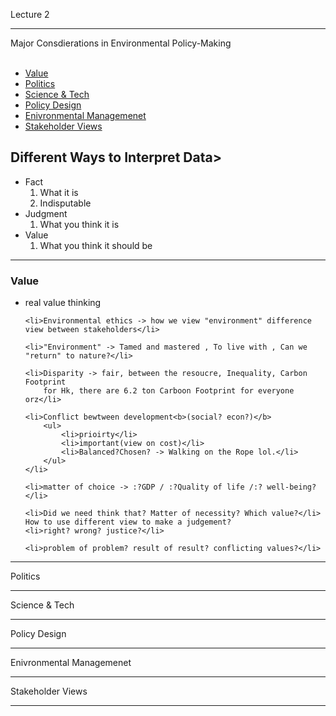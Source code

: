 <H8>Lecture 2</H8>
<hr></hr>
Major Consdierations in Environmental Policy-Making
<br></br>
<ul>
    <li> <a href = '#Value'>Value</a> </li>
    <li> <a href = '#Politics'>Politics</a> </li>
    <li> <a href = '#Science & Tech'>Science & Tech</a> </li>
    <li> <a href = '#Policy Design'>Policy Design</a> </li>
    <li> <a href = '#Enivronmental Managemenet'>Enivronmental Managemenet</a> </li>
    <li> <a href = '#Stakeholder Views'>Stakeholder Views</a> </li>
</ul>

<H2><b>Different Ways to Interpret Data</b>></H2>

<ul>
    <li>Fact 
        <ol>
        <li>What it is</li>
        <li>Indisputable</li>
        </ol>
    </li>
    <li>Judgment
        <ol>
            <li>What you think it is</li>
        </ol>
    </li>
    <li>Value
        <ol>
            <li>What you think it should be</li>
        </ol>
    </li>
</ul>

<hr></hr>
<div id ='Value'><h3>Value</h3></div>

<ul>
    <li>real value thinking</li>

    <li>Environmental ethics -> how we view "environment" difference view between stakeholders</li>

    <li>"Environment" -> Tamed and mastered , To live with , Can we "return" to nature?</li>

    <li>Disparity -> fair, between the resoucre, Inequality, Carbon Footprint
        for Hk, there are 6.2 ton Carboon Footprint for everyone orz</li>

    <li>Conflict bewtween development<b>(social? econ?)</b>
        <ul>
            <li>prioirty</li>
            <li>important(view on cost)</li>
            <li>Balanced?Chosen? -> Walking on the Rope lol.</li>
        </ul>
    </li>

    <li>matter of choice -> :?GDP / :?Quality of life /:? well-being?</li>

    <li>Did we need think that? Matter of necessity? Which value?</li>
    How to use different view to make a judgement?
    <li>right? wrong? justice?</li>

    <li>problem of problem? result of result? conflicting values?</li>

</ul>
<hr></hr>
<div id ='Politics'>Politics</div>

<ul>
</ul>


<hr></hr>
<div id ='Science & Tech'>Science & Tech</div>
<hr></hr>
<div id ='Policy Design'>Policy Design</div>
<hr></hr>
<div id ='Enivronmental Managemenet'>Enivronmental Managemenet</div>
<hr></hr>
<div id ='Stakeholder Views'>Stakeholder Views</div>
<hr></hr>
